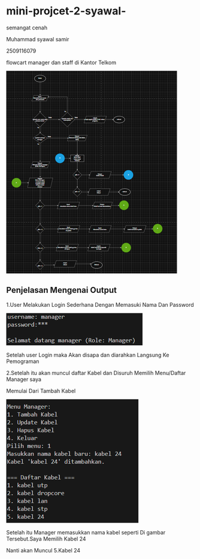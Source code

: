 # mini-projcet-2-syawal-
semangat cenah

Muhammad syawal samir

2509116079

flowcart manager dan staff di Kantor Telkom

![img alt](https://github.com/syawal619/mini-projcet-2-syawal-/blob/ee7e2311f2f7bcfde1ac8f73b8913f646fb5d1d3/flowcart%20update.png)

## Penjelasan Mengenai Output

1.User Melakukan Login Sederhana Dengan Memasuki Nama Dan Password

![img alt](https://github.com/syawal619/mini-projcet-2-syawal-/blob/31b59f182b7133508c224a1db875ebd2f6b7ceff/user.png)

Setelah user Login maka Akan disapa dan diarahkan Langsung Ke Pemograman

2.Setelah itu akan muncul daftar Kabel dan Disuruh Memilih Menu/Daftar Manager saya

Memulai Dari Tambah Kabel

![img alt](https://github.com/syawal619/mini-projcet-2-syawal-/blob/a809d65fc83f06a2d7063e476618d73d662cc1f7/tambah%20kabel.png)

Setelah itu Manager memasukkan nama kabel seperti Di gambar Tersebut.Saya Memilih Kabel 24

Nanti akan Muncul 5.Kabel 24




